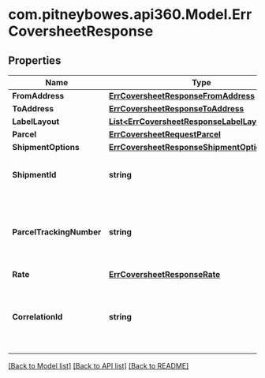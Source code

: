 # com.pitneybowes.api360.Model.ErrCoversheetResponse

## Properties

Name | Type | Description | Notes
------------ | ------------- | ------------- | -------------
**FromAddress** | [**ErrCoversheetResponseFromAddress**](ErrCoversheetResponseFromAddress.md) |  | [optional] 
**ToAddress** | [**ErrCoversheetResponseToAddress**](ErrCoversheetResponseToAddress.md) |  | [optional] 
**LabelLayout** | [**List&lt;ErrCoversheetResponseLabelLayoutInner&gt;**](ErrCoversheetResponseLabelLayoutInner.md) |  | [optional] 
**Parcel** | [**ErrCoversheetRequestParcel**](ErrCoversheetRequestParcel.md) |  | [optional] 
**ShipmentOptions** | [**ErrCoversheetResponseShipmentOptions**](ErrCoversheetResponseShipmentOptions.md) |  | [optional] 
**ShipmentId** | **string** | A unique identifier for a Shipment. | [optional] 
**ParcelTrackingNumber** | **string** | The tracking number associated with the parcel in a shipment. | [optional] 
**Rate** | [**ErrCoversheetResponseRate**](ErrCoversheetResponseRate.md) |  | [optional] 
**CorrelationId** | **string** | Key assigned by the shipping system to the transaction. | [optional] 

[[Back to Model list]](../../README.md#documentation-for-models) [[Back to API list]](../../README.md#documentation-for-api-endpoints) [[Back to README]](../../README.md)

